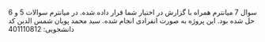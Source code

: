 سوال 7 میانترم همراه با گزارش در اختیار شما قرار داده شده.
در میانترم سوالات 5 و 6 حل شده بود.
این پروژه به صورت انفرادی انجام شده.
سید محمد پویان شمس الدین
کد دانشجویی: 401110812

